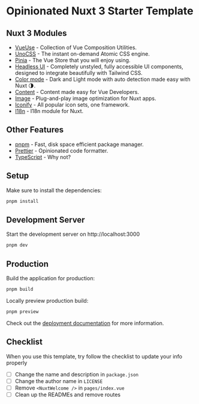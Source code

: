 # Opinionated Nuxt 3 Starter Template

## Nuxt 3 Modules

- [VueUse](https://vueuse.org) - Collection of Vue Composition Utilities.
- [UnoCSS](https://github.com/antfu/unocss) - The instant on-demand Atomic CSS engine.
- [Pinia](https://pinia.vuejs.org) - The Vue Store that you will enjoy using.
- [Headless UI](https://headlessui.com) - Completely unstyled, fully accessible UI components, designed to integrate beautifully with Tailwind CSS.
- [Color mode](https://color-mode.nuxtjs.org) - Dark and Light mode with auto detection made easy with Nuxt 🌗.
- [Content](https://content.nuxtjs.org) - Content made easy for Vue Developers.
- [Image](https://v1.image.nuxtjs.org) - Plug-and-play image optimization for Nuxt apps.
- [Iconify](https://iconify.design) - All popular icon sets, one framework.
- [I18n](https://v8.i18n.nuxtjs.org/) - I18n module for Nuxt.

## Other Features

- [pnpm](https://pnpm.io/) - Fast, disk space efficient package manager.
- [Prettier](https://prettier.io/) - Opinionated code formatter.
- [TypeScript](https://www.typescriptlang.org/) - Why not?

## Setup

Make sure to install the dependencies:

```bash
pnpm install
```

## Development Server

Start the development server on http://localhost:3000

```bash
pnpm dev
```

## Production

Build the application for production:

```bash
pnpm build
```

Locally preview production build:

```bash
pnpm preview
```

Check out the [deployment documentation](https://nuxt.com/docs/getting-started/deployment) for more information.

## Checklist

When you use this template, try follow the checklist to update your info properly

- [ ] Change the name and description in `package.json`
- [ ] Change the author name in `LICENSE`
- [ ] Remove `<NuxtWelcome />` in `pages/index.vue`
- [ ] Clean up the READMEs and remove routes
